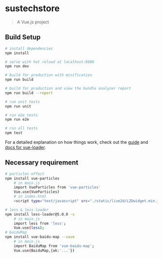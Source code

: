 # sustechstore

> A Vue.js project

## Build Setup

``` bash
# install dependencies
npm install

# serve with hot reload at localhost:8080
npm run dev

# build for production with minification
npm run build

# build for production and view the bundle analyzer report
npm run build --report

# run unit tests
npm run unit

# run e2e tests
npm run e2e

# run all tests
npm test
```

For a detailed explanation on how things work, check out the [guide](http://vuejs-templates.github.io/webpack/) and [docs for vue-loader](http://vuejs.github.io/vue-loader).

## Necessary requirement

```bash
# particles effect
npm install vue-particles
	# in main.js
	import VueParticles from 'vue-particles'
	Vue.use(VueParticles)
	# in index.html
	<script type="text/javascript" src="./static/live2d/L2Dwidget.min.js"></script>

# less & less-loader
npm install less-loader@5.0.0 -s
	# in main.js
	import less from 'less';
	Vue.use(less);
# baiduMap
npm install vue-baidu-map --save
    # in main.js
    import BaiduMap from 'vue-baidu-map';
    Vue.use(BaiduMap,{ak:'...'})
```

